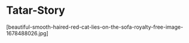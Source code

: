 # Tatar-Story

[beautiful-smooth-haired-red-cat-lies-on-the-sofa-royalty-free-image-1678488026.jpg]

